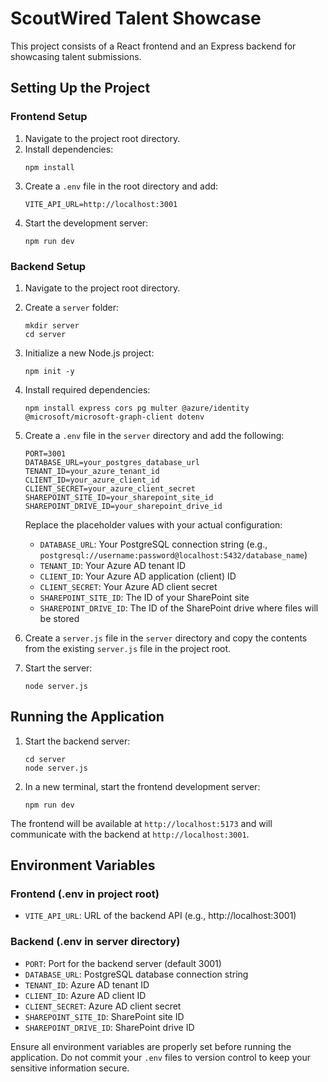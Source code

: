 # ScoutWired Talent Showcase

This project consists of a React frontend and an Express backend for showcasing talent submissions.

## Setting Up the Project

### Frontend Setup

1. Navigate to the project root directory.
2. Install dependencies:
   ```
   npm install
   ```
3. Create a `.env` file in the root directory and add:
   ```
   VITE_API_URL=http://localhost:3001
   ```
4. Start the development server:
   ```
   npm run dev
   ```

### Backend Setup

1. Navigate to the project root directory.
2. Create a `server` folder:
   ```
   mkdir server
   cd server
   ```
3. Initialize a new Node.js project:
   ```
   npm init -y
   ```
4. Install required dependencies:
   ```
   npm install express cors pg multer @azure/identity @microsoft/microsoft-graph-client dotenv
   ```
5. Create a `.env` file in the `server` directory and add the following:
   ```
   PORT=3001
   DATABASE_URL=your_postgres_database_url
   TENANT_ID=your_azure_tenant_id
   CLIENT_ID=your_azure_client_id
   CLIENT_SECRET=your_azure_client_secret
   SHAREPOINT_SITE_ID=your_sharepoint_site_id
   SHAREPOINT_DRIVE_ID=your_sharepoint_drive_id
   ```
   Replace the placeholder values with your actual configuration:
   - `DATABASE_URL`: Your PostgreSQL connection string (e.g., `postgresql://username:password@localhost:5432/database_name`)
   - `TENANT_ID`: Your Azure AD tenant ID
   - `CLIENT_ID`: Your Azure AD application (client) ID
   - `CLIENT_SECRET`: Your Azure AD client secret
   - `SHAREPOINT_SITE_ID`: The ID of your SharePoint site
   - `SHAREPOINT_DRIVE_ID`: The ID of the SharePoint drive where files will be stored

6. Create a `server.js` file in the `server` directory and copy the contents from the existing `server.js` file in the project root.
7. Start the server:
   ```
   node server.js
   ```

## Running the Application

1. Start the backend server:
   ```
   cd server
   node server.js
   ```
2. In a new terminal, start the frontend development server:
   ```
   npm run dev
   ```

The frontend will be available at `http://localhost:5173` and will communicate with the backend at `http://localhost:3001`.

## Environment Variables

### Frontend (.env in project root)
- `VITE_API_URL`: URL of the backend API (e.g., http://localhost:3001)

### Backend (.env in server directory)
- `PORT`: Port for the backend server (default 3001)
- `DATABASE_URL`: PostgreSQL database connection string
- `TENANT_ID`: Azure AD tenant ID
- `CLIENT_ID`: Azure AD client ID
- `CLIENT_SECRET`: Azure AD client secret
- `SHAREPOINT_SITE_ID`: SharePoint site ID
- `SHAREPOINT_DRIVE_ID`: SharePoint drive ID

Ensure all environment variables are properly set before running the application. Do not commit your `.env` files to version control to keep your sensitive information secure.